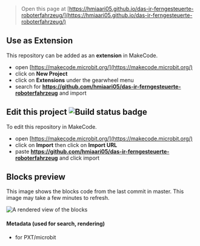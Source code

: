 
> Open this page at [https://hmiaari05.github.io/das-ir-ferngesteuerte-roboterfahrzeug/](https://hmiaari05.github.io/das-ir-ferngesteuerte-roboterfahrzeug/)

## Use as Extension

This repository can be added as an **extension** in MakeCode.

* open [https://makecode.microbit.org/](https://makecode.microbit.org/)
* click on **New Project**
* click on **Extensions** under the gearwheel menu
* search for **https://github.com/hmiaari05/das-ir-ferngesteuerte-roboterfahrzeug** and import

## Edit this project ![Build status badge](https://github.com/hmiaari05/das-ir-ferngesteuerte-roboterfahrzeug/workflows/MakeCode/badge.svg)

To edit this repository in MakeCode.

* open [https://makecode.microbit.org/](https://makecode.microbit.org/)
* click on **Import** then click on **Import URL**
* paste **https://github.com/hmiaari05/das-ir-ferngesteuerte-roboterfahrzeug** and click import

## Blocks preview

This image shows the blocks code from the last commit in master.
This image may take a few minutes to refresh.

![A rendered view of the blocks](https://github.com/hmiaari05/das-ir-ferngesteuerte-roboterfahrzeug/raw/master/.github/makecode/blocks.png)

#### Metadata (used for search, rendering)

* for PXT/microbit
<script src="https://makecode.com/gh-pages-embed.js"></script><script>makeCodeRender("{{ site.makecode.home_url }}", "{{ site.github.owner_name }}/{{ site.github.repository_name }}");</script>
